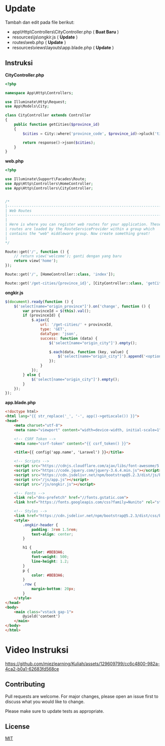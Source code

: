 # Update

Tambah dan edit pada file berikut:

- app\Http\Controllers\CityController.php ( **Buat Baru** )
- resources\js\ongkir.js ( **Update** )
- routes\web.php ( **Update** )
- resources\views\layouts\app.blade.php ( **Update** )

## Instruksi

**CityController.php**

```php
<?php

namespace App\Http\Controllers;

use Illuminate\Http\Request;
use App\Models\City;

class CityController extends Controller
{
    public function getCities($province_id)
    {
        $cities = City::where('province_code', $province_id)->pluck('title', 'code');

        return response()->json($cities);
    }
}

```
**web.php**

```php
<?php

use Illuminate\Support\Facades\Route;
use App\Http\Controllers\HomeController;
use App\Http\Controllers\CityController;


/*
|--------------------------------------------------------------------------
| Web Routes
|--------------------------------------------------------------------------
|
| Here is where you can register web routes for your application. These
| routes are loaded by the RouteServiceProvider within a group which
| contains the "web" middleware group. Now create something great!
|
*/

Route::get('/', function () {
    // return view('welcome'); ganti dengan yang baru      
    return view('home');   
});

Route::get('/', [HomeController::class, 'index']);

Route::get('/get-cities/{province_id}', [CityController::class, 'getCities']);

```


**ongkir.js**
```javascript
$(document).ready(function () {
    $('select[name="origin_province"]').on('change', function () {
        var provinceId = $(this).val();
        if (provinceId) {
            $.ajax({
                url: '/get-cities/' + provinceId,
                type: 'GET',
                dataType: 'json',
                success: function (data) {
                    $('select[name="origin_city"]').empty();

                    $.each(data, function (key, value) {
                        $('select[name="origin_city"]').append('<option value="' + key + '">' + value + '</option>');
                    });
                }
            });
        } else {
            $('select[name="origin_city"]').empty();
        }
    });
});
```
**app.blade.php** 

```html
<!doctype html>
<html lang="{{ str_replace('_', '-', app()->getLocale()) }}">
<head>
    <meta charset="utf-8">
    <meta name="viewport" content="width=device-width, initial-scale=1">

    <!-- CSRF Token -->
    <meta name="csrf-token" content="{{ csrf_token() }}">

    <title>{{ config('app.name', 'Laravel') }}</title>

    <!-- Scripts -->
    <script src="https://cdnjs.cloudflare.com/ajax/libs/font-awesome/5.13.1/js/all.min.js"></script>
    <script src="https://code.jquery.com/jquery-3.6.4.min.js"></script>
    <script src="https://cdn.jsdelivr.net/npm/bootstrap@5.2.3/dist/js/bootstrap.bundle.min.js"></script>
    <script src="/js/app.js"></script>
    <script src="/js/ongkir.js"></script>

    <!-- Fonts -->
    <link rel="dns-prefetch" href="//fonts.gstatic.com">
    <link href="https://fonts.googleapis.com/css?family=Nunito" rel="stylesheet">

    <!-- Styles -->
    <link href="https://cdn.jsdelivr.net/npm/bootstrap@5.2.3/dist/css/bootstrap.min.css" rel="stylesheet">
    <style>
        .ongkir-header {
            padding: 3rem 1.5rem;
            text-align: center;
        }

        h1 {
            color: #BEB3A6;
            font-weight: 500;
            line-height: 1.2;
        }
        p {
            color: #BEB3A6;
        }
        .row {
            margin-bottom: 20px;
        }
    </style>
</head>
<body>
    <main class="vstack gap-1">
        @yield('content')
    </main>
</body>
</html>
```


# Video Instruksi



https://github.com/miezlearning/Kuliah/assets/129609799/cc6c4800-982a-4ca2-b0a1-62683fd568ce




## Contributing

Pull requests are welcome. For major changes, please open an issue first
to discuss what you would like to change.

Please make sure to update tests as appropriate.

## License

[MIT](https://choosealicense.com/licenses/mit/)
